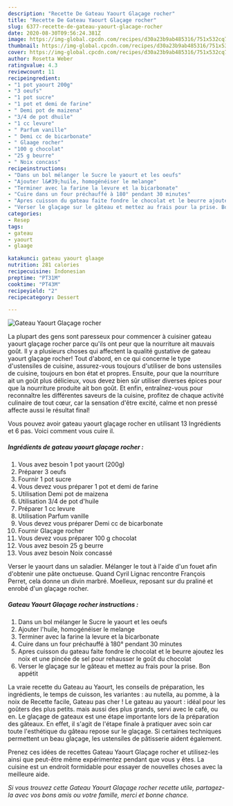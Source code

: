 ```yaml
---
description: "Recette De Gateau Yaourt Glaçage rocher"
title: "Recette De Gateau Yaourt Glaçage rocher"
slug: 6377-recette-de-gateau-yaourt-glacage-rocher
date: 2020-08-30T09:56:24.381Z
image: https://img-global.cpcdn.com/recipes/d30a23b9ab485316/751x532cq70/gateau-yaourt-glacage-rocher-photo-principale-de-la-recette.jpg
thumbnail: https://img-global.cpcdn.com/recipes/d30a23b9ab485316/751x532cq70/gateau-yaourt-glacage-rocher-photo-principale-de-la-recette.jpg
cover: https://img-global.cpcdn.com/recipes/d30a23b9ab485316/751x532cq70/gateau-yaourt-glacage-rocher-photo-principale-de-la-recette.jpg
author: Rosetta Weber
ratingvalue: 4.3
reviewcount: 11
recipeingredient:
- "1 pot yaourt 200g"
- "3 oeufs"
- "1 pot sucre"
- "1 pot et demi de farine"
- " Demi pot de maizena"
- "3/4 de pot dhuile"
- "1 cc levure"
- " Parfum vanille"
- " Demi cc de bicarbonate"
- " Glaage rocher"
- "100 g chocolat"
- "25 g beurre"
- " Noix concass"
recipeinstructions:
- "Dans un bol mélanger le Sucre le yaourt et les oeufs"
- "Ajouter l&#39;huile, homogénéiser le melange"
- "Terminer avec la farine la levure et la bicarbonate"
- "Cuire dans un four préchauffé à 180° pendant 30 minutes"
- "Apres cuisson du gateau faite fondre le chocolat et le beurre ajoutez les noix et une pincée de sel pour rehausser le goût du chocolat"
- "Verser le glaçage sur le gâteau et mettez au frais pour la prise. Bon appétit"
categories:
- Resep
tags:
- gateau
- yaourt
- glaage

katakunci: gateau yaourt glaage 
nutrition: 281 calories
recipecuisine: Indonesian
preptime: "PT31M"
cooktime: "PT43M"
recipeyield: "2"
recipecategory: Dessert

---
```



![Gateau Yaourt Glaçage rocher](https://img-global.cpcdn.com/recipes/d30a23b9ab485316/751x532cq70/gateau-yaourt-glacage-rocher-photo-principale-de-la-recette.jpg)

La plupart des gens sont paresseux pour commencer à cuisiner gateau yaourt glaçage rocher parce qu'ils ont peur que la nourriture ait mauvais goût. Il y a plusieurs choses qui affectent la qualité gustative de gateau yaourt glaçage rocher! Tout d'abord, en ce qui concerne le type d'ustensiles de cuisine, assurez-vous toujours d'utiliser de bons ustensiles de cuisine, toujours en bon état et propres. Ensuite, pour que la nourriture ait un goût plus délicieux, vous devez bien sûr utiliser diverses épices pour que la nourriture produite ait bon goût. Et enfin, entraînez-vous pour reconnaître les différentes saveurs de la cuisine, profitez de chaque activité culinaire de tout cœur, car la sensation d'être excité, calme et non pressé affecte aussi le résultat final!

<!--inarticleads1-->

Vous pouvez avoir gateau yaourt glaçage rocher en utilisant 13 Ingrédients et 6 pas. Voici comment vous cuire il.

##### Ingrédients de gateau yaourt glaçage rocher :

1. Vous avez besoin 1 pot yaourt (200g)
1. Préparer 3 oeufs
1. Fournir 1 pot sucre
1. Vous devez vous préparer 1 pot et demi de farine
1. Utilisation  Demi pot de maizena
1. Utilisation 3/4 de pot d&#39;huile
1. Préparer 1 cc levure
1. Utilisation  Parfum vanille
1. Vous devez vous préparer  Demi cc de bicarbonate
1. Fournir  Glaçage rocher
1. Vous devez vous préparer 100 g chocolat
1. Vous avez besoin 25 g beurre
1. Vous avez besoin  Noix concassé


Verser le yaourt dans un saladier. Mélanger le tout à l&#39;aide d&#39;un fouet afin d&#39;obtenir une pâte onctueuse. Quand Cyril Lignac rencontre François Perret, cela donne un divin marbré. Moelleux, reposant sur du praliné et enrobé d&#39;un glaçage rocher. 

<!--inarticleads2-->

##### Gateau Yaourt Glaçage rocher instructions :

1. Dans un bol mélanger le Sucre le yaourt et les oeufs
1. Ajouter l&#39;huile, homogénéiser le melange
1. Terminer avec la farine la levure et la bicarbonate
1. Cuire dans un four préchauffé à 180° pendant 30 minutes
1. Apres cuisson du gateau faite fondre le chocolat et le beurre ajoutez les noix et une pincée de sel pour rehausser le goût du chocolat
1. Verser le glaçage sur le gâteau et mettez au frais pour la prise. Bon appétit


La vraie recette du Gateau au Yaourt, les conseils de préparation, les ingrédients, le temps de cuisson, les variantes : au nutella, au pomme, à la noix de Recette facile, Gateau pas cher ! Le gateau au yaourt : idéal pour les goûters des plus petits. mais aussi des plus grands, servi avec le café, ou en. Le glaçage de gateaux est une étape importante lors de la préparation des gâteaux. En effet, il s&#39;agit de l&#39;étape finale à pratiquer avec soin car toute l&#39;esthétique du gâteau repose sur le glaçage. Si certaines techniques permettent un beau glaçage, les ustensiles de pâtisserie aident également. 

<!--inarticleads1-->

<p>
Prenez ces idées de recettes Gateau Yaourt Glaçage rocher et utilisez-les ainsi que peut-être même expérimentez pendant que vous y êtes. La cuisine est un endroit formidable pour essayer de nouvelles choses avec la meilleure aide.
</p>

<p>
<i>Si vous trouvez cette Gateau Yaourt Glaçage rocher recette utile, partagez-la avec vos bons amis ou votre famille, merci et bonne chance.</i>
</p>
